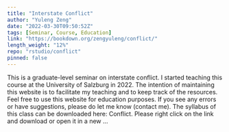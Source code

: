 ```yaml
---
title: "Interstate Conflict"
author: "Yuleng Zeng"
date: "2022-03-30T09:50:52Z"
tags: [Seminar, Course, Education]
link: "https://bookdown.org/zengyuleng/conflict/"
length_weight: "12%"
repo: "rstudio/conflict"
pinned: false
---
```


This is a graduate-level seminar on interstate conflict. I started teaching this course at the University of Salzburg in 2022. The intention of maintaining this website is to facilitate my teaching and to keep track of the resources. Feel free to use this website for education purposes. If you see any errors or have suggestions, please do let me know (contact me). The syllabus of this class can be downloaded here: Conflict. Please right click on the link and download or open it in a new ...
